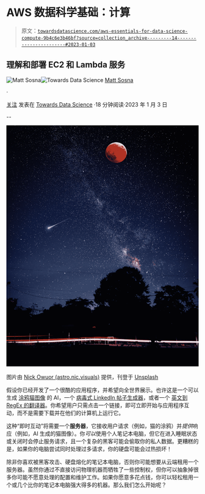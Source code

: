 # AWS 数据科学基础：计算

> 原文：[`towardsdatascience.com/aws-essentials-for-data-science-compute-9b4c6e3b46bf?source=collection_archive---------14-----------------------#2023-01-03`](https://towardsdatascience.com/aws-essentials-for-data-science-compute-9b4c6e3b46bf?source=collection_archive---------14-----------------------#2023-01-03)

## 理解和部署 EC2 和 Lambda 服务

[](https://mgsosna.medium.com/?source=post_page-----9b4c6e3b46bf--------------------------------)![Matt Sosna](https://mgsosna.medium.com/?source=post_page-----9b4c6e3b46bf--------------------------------)[](https://towardsdatascience.com/?source=post_page-----9b4c6e3b46bf--------------------------------)![Towards Data Science](https://towardsdatascience.com/?source=post_page-----9b4c6e3b46bf--------------------------------) [Matt Sosna](https://mgsosna.medium.com/?source=post_page-----9b4c6e3b46bf--------------------------------)

·

[关注](https://medium.com/m/signin?actionUrl=https%3A%2F%2Fmedium.com%2F_%2Fsubscribe%2Fuser%2Ff17fb22b897&operation=register&redirect=https%3A%2F%2Ftowardsdatascience.com%2Faws-essentials-for-data-science-compute-9b4c6e3b46bf&user=Matt+Sosna&userId=f17fb22b897&source=post_page-f17fb22b897----9b4c6e3b46bf---------------------post_header-----------) 发表在 [Towards Data Science](https://towardsdatascience.com/?source=post_page-----9b4c6e3b46bf--------------------------------) ·18 分钟阅读·2023 年 1 月 3 日[](https://medium.com/m/signin?actionUrl=https%3A%2F%2Fmedium.com%2F_%2Fvote%2Ftowards-data-science%2F9b4c6e3b46bf&operation=register&redirect=https%3A%2F%2Ftowardsdatascience.com%2Faws-essentials-for-data-science-compute-9b4c6e3b46bf&user=Matt+Sosna&userId=f17fb22b897&source=-----9b4c6e3b46bf---------------------clap_footer-----------)

--

[](https://medium.com/m/signin?actionUrl=https%3A%2F%2Fmedium.com%2F_%2Fbookmark%2Fp%2F9b4c6e3b46bf&operation=register&redirect=https%3A%2F%2Ftowardsdatascience.com%2Faws-essentials-for-data-science-compute-9b4c6e3b46bf&source=-----9b4c6e3b46bf---------------------bookmark_footer-----------)![](img/7452510321621511a738d6a39304a5d4.png)

图片由 [Nick Owuor (astro.nic.visuals)](https://unsplash.com/@astro_nic25?utm_source=medium&utm_medium=referral) 提供，刊登于 [Unsplash](https://unsplash.com/?utm_source=medium&utm_medium=referral)

假设你已经开发了一个很酷的应用程序，并希望向全世界展示。也许这是一个可以生成 [涂鸦猫图像](https://affinelayer.com/pixsrv/) 的 AI，一个 [病毒式 LinkedIn 帖子生成器](https://viralpostgenerator.com)，或者一个 [英文到 RegEx 的翻译器](https://www.autoregex.xyz/)。你希望用户只需点击一个链接，即可立即开始与应用程序互动，而不是需要下载并在他们的计算机上运行它。

这种“即时互动”将需要一个**服务器**，它接收用户请求（例如，猫的涂鸦）并*提供*响应（例如，AI 生成的猫图像）。你*可以*使用个人笔记本电脑，但它在进入睡眠状态或关闭时会停止服务请求，且一个复杂的黑客可能会偷取你的私人数据。更糟糕的是，如果你的电脑尝试同时处理过多请求，你的硬盘可能会过热损坏！

除非你喜欢被黑客攻击、硬盘熔化的笔记本电脑，否则你可能想要从云端租用一个服务器。虽然你通过不直接访问物理机器而牺牲了一些控制权，但你可以抽象掉很多你可能不愿意处理的配置和维护工作。如果你愿意多花点钱，你可以轻松租用一个或几个比你的笔记本电脑强大得多的机器。那么我们怎么开始呢？
